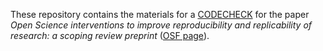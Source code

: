 These repository contains the materials for a [CODECHECK](https://codecheck.org.uk/) for the paper _Open Science interventions to improve reproducibility and replicability of research: a scoping review preprint_ ([OSF page](https://osf.io/preprints/metaarxiv/a8rmu)).
